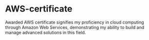 # AWS-certificate
Awarded AWS certificate signifies my proficiency in cloud computing through Amazon Web Services, demonstrating my ability to build and manage advanced solutions in this field.
